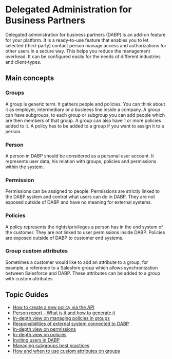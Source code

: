 # Delegated Administration for Business Partners
Delegated administration for business partners (DABP) is an add-on feature for your platform.
It is a ready-to-use feature that enables you to let selected (third-party) contact person manage access and authorizations for other users in a secure way.
This helps you reduce the management overhead. It can be configured easily for the needs of different industries and client-types.

## Main concepts

### Groups
A group is generic term. It gathers people and policies. You can think about it as employer, intermediary or a business line inside a company.
A group can have subgroups, to each group or subgroup you can add people which are then members of that group.
A group can also have 1 or more policies added to it. A policy has to be added to a group if you want to assign it to a person.

### Person
A person in DABP should be considered as a personal user account. It represents user data, his relation with groups, policies and permissions within the system.

### Permission
Permissions can be assigned to people. Permissions are strictly linked to the DABP system and control what users can do in DABP.
They are not exposed outside of DABP and have no meaning for external systems.

### Policies
A policy represents the rights/privileges a person has in the end system of the customer. They are not linked to user permissions inside DABP.
Policies are exposed outside of DABP to customer end systems.

### Group custom attributes
Sometimes a customer would like to add an attribute to a group, for example, a reference to a Salesfore group which allows synchronization between Salesforce and DABP.
These attributes can be added to a group with custom attributes. 

## Topic Guides
- [How to create a new policy via the API](./guides/create-policy-via-api.md)
- [Person report - What is it and how to generate it](./guides/person-report.md)
- [In-depth view on managing policies in groups](./guides/managing-policies.md)
- [Responsibilities of external system connected to DABP](./guides/external-systems-responsibilities.md)
- [In-depth view on permissions](./guides/permissions-in-depth.md)
- [In-depth view on policies](./guides/policies-in-depth.md)
- [Inviting users in DABP](./guides/inviting-users.md)
- [Managing subgroups best practices](./guides/subgroups-best-practices.md)
- [How and when to use custom attributes on groups](./guides/group-attributes.md)
